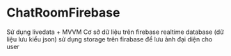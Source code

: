 # ChatRoomFirebase
Sử dụng livedata + MVVM
Cơ sở dữ liệu trên firebase realtime database (dữ liệu lưu kiểu json)
sử dụng storage trên firabase để lưu ảnh đại diện cho user

